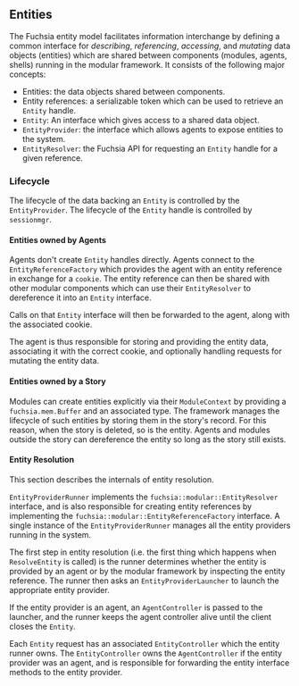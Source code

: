 ## Entities

The Fuchsia entity model facilitates information interchange by defining a
common interface for _describing_, _referencing_, _accessing_, and _mutating_
data objects (entities) which are shared between components (modules, agents,
shells) running in the modular framework. It consists of the following major
concepts:

*   Entities: the data objects shared between components.
*   Entity references: a serializable token which can be used to retrieve an
    `Entity` handle.
*   `Entity`: An interface which gives access to a shared data object.
*   `EntityProvider`: the interface which allows agents to expose entities to
    the system.
*   `EntityResolver`: the Fuchsia API for requesting an `Entity` handle for a
    given reference.

### Lifecycle

The lifecycle of the data backing an `Entity` is controlled by the
`EntityProvider`. The lifecycle of the `Entity` handle is controlled by
`sessionmgr`.

#### Entities owned by Agents

Agents don't create `Entity` handles directly. Agents connect to the
`EntityReferenceFactory` which provides the agent with an entity reference in
exchange for a `cookie`. The entity reference can then be shared with other
modular components which can use their `EntityResolver` to dereference it into
an `Entity` interface.

Calls on that `Entity` interface will then be forwarded to the agent, along with
the associated cookie.

The agent is thus responsible for storing and providing the entity data,
associating it with the correct cookie, and optionally handling requests for
mutating the entity data.

#### Entities owned by a Story

Modules can create entities explicitly via their `ModuleContext` by providing a
`fuchsia.mem.Buffer` and an associated type. The framework manages the lifecycle
of such entities by storing them in the story's record. For this reason, when
the story is deleted, so is the entity. Agents and modules outside the story can
dereference the entity so long as the story still exists.

#### Entity Resolution

This section describes the internals of entity resolution.

`EntityProviderRunner` implements the `fuchsia::modular::EntityResolver`
interface, and is also responsible for creating entity references by
implementing the `fuchsia::modular::EntityReferenceFactory` interface. A single
instance of the `EntityProviderRunner` manages all the entity providers running
in the system.

The first step in entity resolution (i.e. the first thing which happens when
`ResolveEntity` is called) is the runner determines whether the entity is
provided by an agent or by the modular framework by inspecting the entity
reference. The runner then asks an `EntityProviderLauncher` to launch the
appropriate entity provider.

If the entity provider is an agent, an `AgentController` is passed to the
launcher, and the runner keeps the agent controller alive until the client
closes the `Entity`.

Each `Entity` request has an associated `EntityController` which the entity
runner owns. The `EntityController` owns the `AgentController` if the entity
provider was an agent, and is responsible for forwarding the entity interface
methods to the entity provider.
